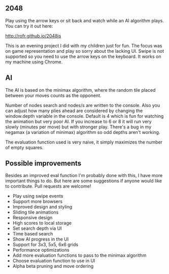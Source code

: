 ## 2048
Play using the arrow keys or sit back and watch while an AI algorithm plays. You can try it out here:

http://rofr.github.io/2048js

This is an evening project I did with my children just for fun. The focus was on game representation and play so sorry about the lacking UI. Swipe is not supported so you need to use the arrow keys on the keyboard. It works on my machine using Chrome.

## AI
The AI is based on the minimax algorithm, where the random tile placed between your moves counts as the opponent.

Number of nodes search and nodes/s are written to the console. Also you can adjust how many plies ahead are considered by changing the window.depth variable in the console. Default is 4 which is fun for watching the animation but very poor AI. If you increase to 6 or 8 it will run very slowly (minutes per move) but with stronger play. There's a bug in my negamax (a variation of minimax) algorithm so odd depths aren't working.

The evaluation function used is very naive, it simply maximizes the number of empty squares.

## Possible improvements
Besides an improved eval function I'm probably done with this, I have more important things to do. But here are some suggestions if anyone would like to contribute. Pull requests are welcome!

* Play using swipe events
* Support more browsers
* Improved design and styling
* Sliding tile animations
* Responsive design
* High scores to local storage
* Set search depth via UI
* Time based search
* Show AI progress in the UI
* Support for 3x3, 5x5, 6x6 grids
* Performance optimizations
* Add more evaluation functions to pass to the minimax algorithm
* Choose evaluation function to use in UI
* Alpha beta pruning and move ordering

